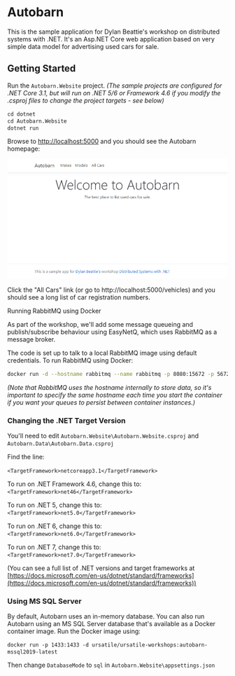 # Autobarn
This is the sample application for Dylan Beattie's workshop on distributed systems with .NET. It's an Asp.NET Core web application based on very simple data model for advertising used cars for sale.

## Getting Started

Run the `Autobarn.Website` project. *(The sample projects are configured for .NET Core 3.1, but will run on .NET 5/6 or Framework 4.6 if you modify the .csproj files to change the project targets - see below)*

```
cd dotnet
cd Autobarn.Website
dotnet run
```

Browse to [http://localhost:5000](http://localhost:5000) and you should see the Autobarn homepage:

![image-20210519192001483](images/autobarn-homepage-screenshot.png)

Click the "All Cars" link (or go to http://localhost:5000/vehicles) and you should see a long list of car registration numbers.

Running RabbitMQ using Docker

As part of the workshop, we'll add some message queueing and publish/subscribe behaviour using EasyNetQ, which uses RabbitMQ as a message broker.

The code is set up to talk to a local RabbitMQ image using default credentials. To run RabbitMQ using Docker:

```bash
docker run -d --hostname rabbitmq --name rabbitmq -p 8080:15672 -p 5672:5672 -e RABBITMQ_DEFAULT_USER=user -e RABBITMQ_DEFAULT_PASS=pass rabbitmq:3-management
```

*(Note that RabbitMQ uses the hostname internally to store data, so it's important to specify the same hostname each time you start the container if you want your queues to persist between container instances.)*

### Changing the .NET Target Version

You'll need to edit `Autobarn.Website\Autobarn.Website.csproj` and `Autobarn.Data\Autobarn.Data.csproj`

Find the line:

`<TargetFramework>netcoreapp3.1</TargetFramework>`

To run on .NET Framework 4.6, change this to: `<TargetFramework>net46</TargetFramework>`

To run on .NET 5, change this to: `<TargetFramework>net5.0</TargetFramework>`

To run on .NET 6, change this to: `<TargetFramework>net6.0</TargetFramework>`

To run on .NET 7, change this to: `<TargetFramework>net7.0</TargetFramework>`

(You can see a full list of .NET versions and target frameworks at [https://docs.microsoft.com/en-us/dotnet/standard/frameworks](https://docs.microsoft.com/en-us/dotnet/standard/frameworks))

### Using MS SQL Server

By default, Autobarn uses an in-memory database. You can also run Autobarn using an MS SQL Server database that's available as a Docker container image. Run the Docker image using:

```
docker run -p 1433:1433 -d ursatile/ursatile-workshops:autobarn-mssql2019-latest
```

Then change `DatabaseMode` to `sql` in `Autobarn.Website\appsettings.json`

